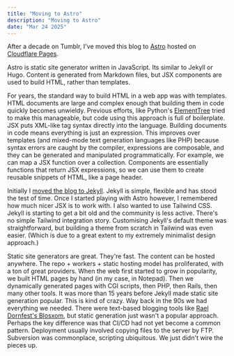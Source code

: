 ```yaml
---
title: "Moving to Astro"
description: "Moving to Astro"
date: "Mar 24 2025"
---
```


After a decade on Tumblr, I've moved this blog to [Astro](https://astro.build) hosted on [Cloudflare
Pages](https://pages.cloudflare.com).

Astro is static site generator written in JavaScript. Its similar to Jekyll or Hugo. Content is
generated from Markdown files, but JSX components are used to build HTML, rather than templates.

For years, the standard way to build HTML in a web app was with templates. HTML documents are large
and complex enough that building them in code quickly becomes unwieldy. Previous efforts, like
Python's [ElementTree](https://docs.python.org/3/library/xml.etree.elementtree.html) tried to make
this manageable, but code using this approach is full of boilerplate. JSX puts XML-like tag syntax
directly into the language. Building documents in code means everything is just an expression. This
improves over templates (and mixed-mode text generation languages like PHP) because syntax errors
are caught by the compiler, expressions are composable, and they can be generated and manipulated
programmatically. For example, we can map a JSX function over a collection. Components are
essentially functions that return JSX expressions, so we can use them to create reusable snippets of
HTML, like a page header.

Initially I [moved the blog to
Jekyll](https://github.com/afternoon/ben2.com/commit/b35e9776506c650630d2044dfd668c06093cf548).
Jekyll is simple, flexible and has stood the test of time. Once I started playing with Astro
however, I remembered how much nicer JSX is to work with. I also wanted to use Tailwind CSS.
Jekyll is starting to get a bit old and the community is less active. There's no simple Tailwind
integration story. Customising Jekyll's default theme was straightforward, but building a theme from
scratch in Tailwind was even easier. (Which is due to a great extent to my extremely minimalist
design approach.)

Static site generators are great. They're fast. The content can be hosted anywhere. The repo +
workers + static hosting model has proliferated, with a ton of great providers. When the web first
started to grow in popularity, we built HTML pages by hand (in my case, in Notepad). Then we
dynamically generated pages with CGI scripts, then PHP, then Rails, then many other tools. It was
more than 15 years before Jekyll made static site generation popular. This is kind of crazy. Way
back in the 90s we had everything we needed. There were text-based blogging tools like
[Rael Dornfest's Blosxom](https://blosxom.sourceforge.net), but static generation just wasn't a popular approach.
Perhaps the key difference was that CI/CD had not yet become a common pattern. Deployment usually involved copying files to the
server by FTP. Subversion was commonplace, scripting ubiquitous. We just didn't wire the pieces up. 